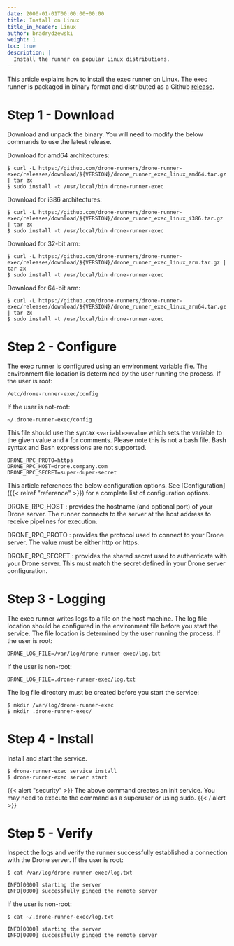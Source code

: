 ```yaml
---
date: 2000-01-01T00:00:00+00:00
title: Install on Linux
title_in_header: Linux
author: bradrydzewski
weight: 1
toc: true
description: |
  Install the runner on popular Linux distributions.
---
```


This article explains how to install the exec runner on Linux. The exec runner is packaged in binary format and distributed as a Github [release](https://github.com/drone-runners/drone-runner-exec/releases).

# Step 1 - Download

Download and unpack the binary. You will need to modify the below commands to use the latest release.

Download for amd64 architectures:

```text
$ curl -L https://github.com/drone-runners/drone-runner-exec/releases/download/${VERSION}/drone_runner_exec_linux_amd64.tar.gz | tar zx
$ sudo install -t /usr/local/bin drone-runner-exec
```

Download for i386 architectures:

```text
$ curl -L https://github.com/drone-runners/drone-runner-exec/releases/download/${VERSION}/drone_runner_exec_linux_i386.tar.gz | tar zx
$ sudo install -t /usr/local/bin drone-runner-exec
```

Download for 32-bit arm:

```
$ curl -L https://github.com/drone-runners/drone-runner-exec/releases/download/${VERSION}/drone_runner_exec_linux_arm.tar.gz | tar zx
$ sudo install -t /usr/local/bin drone-runner-exec
```

Download for 64-bit arm:

```
$ curl -L https://github.com/drone-runners/drone-runner-exec/releases/download/${VERSION}/drone_runner_exec_linux_arm64.tar.gz | tar zx
$ sudo install -t /usr/local/bin drone-runner-exec
```

# Step 2 - Configure

The exec runner is configured using an environment variable file. The environment file location is determined by the user running the process. If the user is root: 

```
/etc/drone-runner-exec/config
```

If the user is not-root:

```
~/.drone-runner-exec/config
```

This file should use the syntax `<variable>=value` which sets the variable to the given value and `#` for comments. Please note this is not a bash file. Bash syntax and Bash expressions are not supported.

```
DRONE_RPC_PROTO=https
DRONE_RPC_HOST=drone.company.com
DRONE_RPC_SECRET=super-duper-secret
```

This article references the below configuration options. See [Configuration]({{< relref "reference" >}}) for a complete list of configuration options.

DRONE_RPC_HOST
: provides the hostname (and optional port) of your Drone server. The runner connects to the server at the host address to receive pipelines for execution.

DRONE_RPC_PROTO
: provides the protocol used to connect to your Drone server. The value must be either http or https.

DRONE_RPC_SECRET
: provides the shared secret used to authenticate with your Drone server. This must match the secret defined in your Drone server configuration.

# Step 3 - Logging

The exec runner writes logs to a file on the host machine. The log file location should be configured in the environment file before you start the service. The file location is determined by the user running the process. If the user is root: 

```
DRONE_LOG_FILE=/var/log/drone-runner-exec/log.txt
```

If the user is non-root:

```
DRONE_LOG_FILE=.drone-runner-exec/log.txt
```

The log file directory must be created before you start the service:

```
$ mkdir /var/log/drone-runner-exec
$ mkdir .drone-runner-exec/
```

# Step 4 - Install

Install and start the service.

```
$ drone-runner-exec service install
$ drone-runner-exec server start
```

{{< alert "security" >}}
The above command creates an init service. You may need to execute the command as a superuser or using sudo.
{{< / alert >}}

# Step 5 - Verify

Inspect the logs and verify the runner successfully established a connection with the Drone server. If the user is root:

```
$ cat /var/log/drone-runner-exec/log.txt

INFO[0000] starting the server
INFO[0000] successfully pinged the remote server
```

If the user is non-root:

```
$ cat ~/.drone-runner-exec/log.txt

INFO[0000] starting the server
INFO[0000] successfully pinged the remote server
```